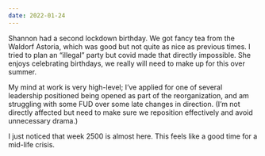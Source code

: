 ```yaml
---
date: 2022-01-24
---
```


Shannon had a second lockdown birthday. We got fancy tea from the Waldorf Astoria, which was good but not quite as nice as previous times. I tried to plan an “illegal” party but covid made that directly impossible. She enjoys celebrating birthdays, we really will need to make up for this over summer.

My mind at work is very high-level; I’ve applied for one of several leadership positioned being opened as part of the reorganization, and am struggling with some FUD over some late changes in direction. (I’m not directly affected but need to make sure we reposition effectively and avoid unnecessary drama.)

I just noticed that week 2500 is almost here. This feels like a good time for a mid-life crisis.
